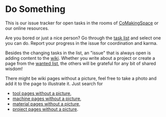 # Do Something

This is our issue tracker for open tasks in the rooms of [CoMakingSpace](https://www.comaking.space) or our online resources.

Are you bored or just a nice person? Go through the [task list](https://github.com/comakingspace/do-something/issues) and select one you can do. Report your progress in the issue for coordination and karma.

Besides the changing tasks in the list, an "issue" that is always open is adding content to the [wiki](https://wiki.comaking.space/). Whether you write about a project or create a page from the [wanted list](https://wiki.comaking.space/Special:WantedPages), the others will be grateful for any bit of shared wisdom!

There might be wiki pages without a picture, feel free to take a photo and add it to the page to illustrate it. Just search for
* [tool pages without a picture](https://wiki.comaking.space/Special:WhatLinksHere/File:Tool-default.png),
* [machine pages without a picture](https://wiki.comaking.space/Special:WhatLinksHere/File:Machine-default.png),
* [material pages without a picture](https://wiki.comaking.space/Special:WhatLinksHere/File:Material-default.png),
* [project pages without a picture](https://wiki.comaking.space/Special:WhatLinksHere/File:Project-default.png).
